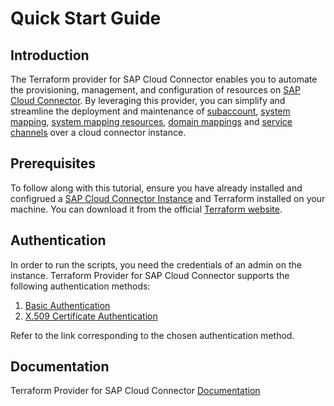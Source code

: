 # Quick Start Guide

## Introduction

The Terraform provider for SAP Cloud Connector enables you to automate the provisioning, management, and configuration of resources on [SAP Cloud Connector](https://help.sap.com/docs/connectivity/sap-btp-connectivity-cf/cloud-connector). By leveraging this provider, you can simplify and streamline the deployment and maintenance of [subaccount](https://help.sap.com/docs/connectivity/sap-btp-connectivity-cf/managing-subaccounts), [system mapping](https://help.sap.com/docs/connectivity/sap-btp-connectivity-cf/configure-access-control-http#loioe7d4927dbb571014af7ef6ebd6cc3511__expose), [system mapping resources](https://help.sap.com/docs/connectivity/sap-btp-connectivity-cf/configure-access-control-http#loioe7d4927dbb571014af7ef6ebd6cc3511__fly), [domain mappings](https://help.sap.com/docs/connectivity/sap-btp-connectivity-cf/configure-domain-mappings-for-cookies) and [service channels](https://help.sap.com/docs/connectivity/sap-btp-connectivity-cf/using-service-channels) over a cloud connector instance.

## Prerequisites

To follow along with this tutorial, ensure you have already installed and configrued a [SAP Cloud Connector Instance](https://help.sap.com/docs/connectivity/sap-btp-connectivity-cf/cloud-connector-initial-configuration) and Terraform installed on your machine. You can download it from the official [Terraform website](https://developer.hashicorp.com/terraform/downloads).

## Authentication

In order to run the scripts, you need the credentials of an admin on the instance. Terraform Provider for SAP Cloud Connector supports the following authentication methods:

1. [Basic Authentication](./basic_auth.md) 
2. [X.509 Certificate Authentication](cert_auth.md)

Refer to the link corresponding to the chosen authentication method.

## Documentation

Terraform Provider for SAP Cloud Connector [Documentation](https://registry.terraform.io/providers/SAP/scc/latest/docs)
